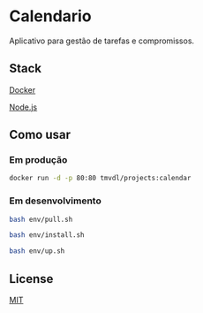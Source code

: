 # Calendario

Aplicativo para gestão de tarefas e compromissos.

## Stack

[Docker](https://www.docker.com/)

[Node.js](https://nodejs.org/en/)

## Como usar

### Em produção

```sh
docker run -d -p 80:80 tmvdl/projects:calendar
```

### Em desenvolvimento

```sh
bash env/pull.sh 

bash env/install.sh 

bash env/up.sh 
```

## License

[MIT](./LICENSE)

